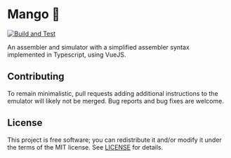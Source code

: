 # Mango 🥭

[![Build and Test](/../../actions/workflows/main.yml/badge.svg)](/../../actions/workflows/main.yml)

An assembler and simulator with a simplified assembler syntax implemented in Typescript, using VueJS.


## Contributing

To remain minimalistic, pull requests adding additional instructions to the emulator will likely not be merged. Bug reports and bug fixes are welcome.


## License

This project is free software; you can redistribute it and/or modify it under
the terms of the MIT license.
See [LICENSE](LICENSE) for details.
